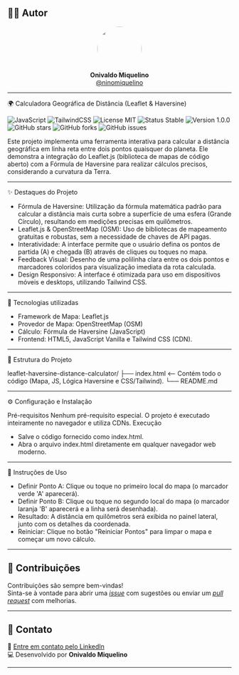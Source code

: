## 👨‍💻 Autor

<div align="center">
  <img src="https://avatars.githubusercontent.com/ninomiquelino" width="100" height="100" style="border-radius: 50%">
  <br>
  <strong>Onivaldo Miquelino</strong>
  <br>
  <a href="https://github.com/ninomiquelino">@ninomiquelino</a>
</div>

---

🌍 Calculadora Geográfica de Distância (Leaflet & Haversine)

![JavaScript](https://img.shields.io/badge/Frontend-JavaScript-F7DF1E?logo=javascript&logoColor=black)
![TailwindCSS](https://img.shields.io/badge/TailwindCSS-38B2AC?logo=tailwindcss&logoColor=white)
![License MIT](https://img.shields.io/badge/License-MIT-green)
![Status Stable](https://img.shields.io/badge/Status-Stable-success)
![Version 1.0.0](https://img.shields.io/badge/Version-1.0.0-blue)
![GitHub stars](https://img.shields.io/github/stars/NinoMiquelino/leaflet-haversine-distance-calculator?style=social)
![GitHub forks](https://img.shields.io/github/forks/NinoMiquelino/leaflet-haversine-distance-calculator?style=social)
![GitHub issues](https://img.shields.io/github/issues/NinoMiquelino/leaflet-haversine-distance-calculator)

Este projeto implementa uma ferramenta interativa para calcular a distância geográfica em linha reta entre dois pontos quaisquer do planeta. Ele demonstra a integração do Leaflet.js (biblioteca de mapas de código aberto) com a Fórmula de Haversine para realizar cálculos precisos, considerando a curvatura da Terra.

---

✨ Destaques do Projeto

 * Fórmula de Haversine: Utilização da fórmula matemática padrão para calcular a distância mais curta sobre a superfície de uma esfera (Grande Círculo), resultando em medições precisas em quilômetros.
 * Leaflet.js & OpenStreetMap (OSM): Uso de bibliotecas de mapeamento gratuitas e robustas, sem a necessidade de chaves de API pagas.
 * Interatividade: A interface permite que o usuário defina os pontos de partida (A) e chegada (B) através de cliques ou toques no mapa.
 * Feedback Visual: Desenho de uma polilinha clara entre os dois pontos e marcadores coloridos para visualização imediata da rota calculada.
 * Design Responsivo: A interface é otimizada para uso em dispositivos móveis e desktops, utilizando Tailwind CSS.

---

🧠 Tecnologias utilizadas

 * Framework de Mapa: Leaflet.js
 * Provedor de Mapa: OpenStreetMap (OSM)
 * Cálculo: Fórmula de Haversine (JavaScript)
 * Frontend: HTML5, JavaScript Vanilla e Tailwind CSS (CDN).

---

🧩 Estrutura do Projeto

leaflet-haversine-distance-calculator/
├── index.html        <-- Contém todo o código (Mapa, JS, Lógica Haversine e CSS/Tailwind).
└── README.md

---

⚙️ Configuração e Instalação

Pré-requisitos
Nenhum pré-requisito especial. O projeto é executado inteiramente no navegador e utiliza CDNs.
Execução
 * Salve o código fornecido como index.html.
 * Abra o arquivo index.html diretamente em qualquer navegador web moderno.

---

📝 Instruções de Uso

 * Definir Ponto A: Clique ou toque no primeiro local do mapa (o marcador verde 'A' aparecerá).
 * Definir Ponto B: Clique ou toque no segundo local do mapa (o marcador laranja 'B' aparecerá e a linha será desenhada).
 * Resultado: A distância em quilômetros será exibida no painel lateral, junto com os detalhes da coordenada.
 * Reiniciar: Clique no botão "Reiniciar Pontos" para limpar o mapa e começar um novo cálculo.

---

## 🤝 Contribuições

Contribuições são sempre bem-vindas!  
Sinta-se à vontade para abrir uma [*issue*](https://github.com/NinoMiquelino/leaflet-haversine-distance-calculator/issues) com sugestões ou enviar um [*pull request*](https://github.com/NinoMiquelino/leaflet-haversine-distance-calculator/pulls) com melhorias.

---

## 💬 Contato

📧 [Entre em contato pelo LinkedIn](https://www.linkedin.com/in/onivaldomiquelino/)  
💻 Desenvolvido por **Onivaldo Miquelino**

---
